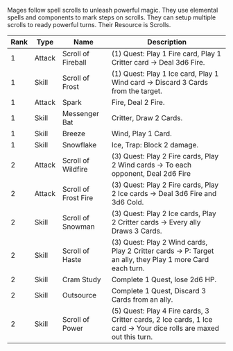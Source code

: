 Mages follow spell scrolls to unleash powerful magic.
They use elemental spells and components to mark steps on scrolls.
They can setup multiple scrolls to ready powerful turns.
Their Resource is Scrolls.

| Rank | Type | Name | Description |
| ---- | ---- | ---- | ---- |
| 1 | Attack | Scroll of Fireball | (1) Quest: Play 1 Fire card, Play 1 Critter card -> Deal 3d6 Fire. |
| 1 | Skill | Scroll of Frost | (1) Quest: Play 1 Ice card, Play 1 Wind card -> Discard 3 Cards from the target. |
| 1 | Attack | Spark | Fire, Deal 2 Fire. |
| 1 | Skill | Messenger Bat | Critter, Draw 2 Cards. |
| 1 | Skill | Breeze | Wind, Play 1 Card. |
| 1 | Skill | Snowflake | Ice, Trap: Block 2 damage. |
| 2 | Attack | Scroll of Wildfire | (3) Quest: Play 2 Fire cards, Play 2 Wind cards -> To each opponent, Deal 2d6 Fire |
| 2 | Attack | Scroll of Frost Fire | (3) Quest: Play 2 Fire cards, Play 2 Ice cards -> Deal 3d6 Fire and 3d6 Cold. |
| 2 | Skill | Scroll of Snowman | (3) Quest: Play 2 Ice cards, Play 2 Critter cards -> Every ally Draws 3 Cards. |
| 2 | Skill | Scroll of Haste | (3) Quest: Play 2 Wind cards, Play 2 Critter cards -> P: Target an ally, they Play 1 more Card each turn. |
| 2 | Skill | Cram Study | Complete 1 Quest, lose 2d6 HP. |
| 2 | Skill | Outsource | Complete 1 Quest, Discard 3 Cards from an ally. |
| 2 | Skill | Scroll of Power | (5) Quest: Play 4 Fire cards, 3 Critter cards, 2 Ice cards, 1 Ice card -> Your dice rolls are maxed out this turn.  |


